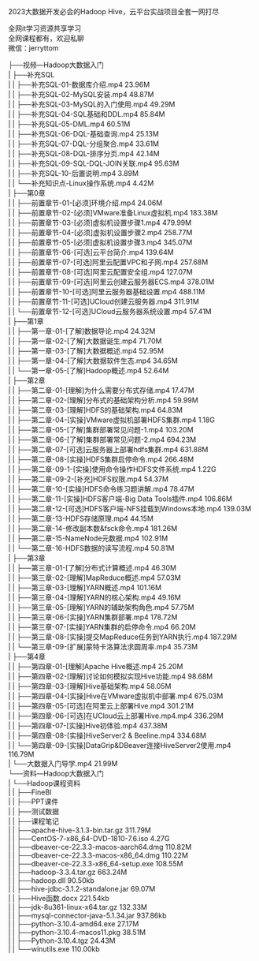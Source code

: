 2023大数据开发必会的Hadoop Hive，云平台实战项目全套一网打尽

全网it学习资源共享学习<br>全网课程都有，欢迎私聊<br>微信：jerryttom<br>

├──视频—Hadoop大数据入门<br> | ├──补充SQL<br> | | ├──补充SQL-01-数据库介绍.mp4 23.96M<br> | | ├──补充SQL-02-MySQL安装.mp4 48.87M<br> | | ├──补充SQL-03-MySQL的入门使用.mp4 49.29M<br> | | ├──补充SQL-04-SQL基础和DDL.mp4 85.84M<br> | | ├──补充SQL-05-DML.mp4 60.51M<br> | | ├──补充SQL-06-DQL-基础查询.mp4 25.13M<br> | | ├──补充SQL-07-DQL-分组聚合.mp4 33.61M<br> | | ├──补充SQL-08-DQL-排序分页.mp4 42.14M<br> | | ├──补充SQL-09-SQL-DQL-JOIN关联.mp4 95.63M<br> | | ├──补充SQL-10-后置说明.mp4 3.89M<br> | | └──补充知识点-Linux操作系统.mp4 4.42M<br> | ├──第0章<br> | | ├──前置章节-01-[必须]环境介绍.mp4 24.06M<br> | | ├──前置章节-02-[必须]VMware准备Linux虚拟机.mp4 183.38M<br> | | ├──前置章节-03-[必须]虚拟机设置步骤1.mp4 479.99M<br> | | ├──前置章节-04-[必须]虚拟机设置步骤2.mp4 258.77M<br> | | ├──前置章节-05-[必须]虚拟机设置步骤3.mp4 345.07M<br> | | ├──前置章节-06-[可选]云平台简介.mp4 139.64M<br> | | ├──前置章节-07-[可选]阿里云配置VPC和子网.mp4 257.68M<br> | | ├──前置章节-08-[可选]阿里云配置安全组.mp4 127.07M<br> | | ├──前置章节-09-[可选]阿里云创建云服务器ECS.mp4 378.01M<br> | | ├──前置章节-10-[可选]阿里云服务器基础设置.mp4 488.11M<br> | | ├──前置章节-11-[可选]UCloud创建云服务器.mp4 311.91M<br> | | └──前置章节-12-[可选]UCloud云服务器系统设置.mp4 57.41M<br> | ├──第1章<br> | | ├──第一章-01-[了解]数据导论.mp4 24.32M<br> | | ├──第一章-02-[了解]大数据诞生.mp4 71.70M<br> | | ├──第一章-03-[了解]大数据概述.mp4 52.95M<br> | | ├──第一章-04-[了解]大数据软件生态.mp4 34.65M<br> | | └──第一章-05-[了解]Hadoop概述.mp4 52.64M<br> | ├──第2章<br> | | ├──第二章-01-[理解]为什么需要分布式存储.mp4 17.47M<br> | | ├──第二章-02-[理解]分布式的基础架构分析.mp4 59.99M<br> | | ├──第二章-03-[理解]HDFS的基础架构.mp4 64.83M<br> | | ├──第二章-04-[实操]VMware虚拟机部署HDFS集群.mp4 1.18G<br> | | ├──第二章-05-[了解]集群部署常见问题-1.mp4 103.20M<br> | | ├──第二章-06-[了解]集群部署常见问题-2.mp4 694.23M<br> | | ├──第二章-07-[可选]云服务器上部署hdfs集群.mp4 631.88M<br> | | ├──第二章-08-[实操]HDFS集群启停命令.mp4 266.48M<br> | | ├──第二章-09-1-[实操]使用命令操作HDFS文件系统.mp4 1.22G<br> | | ├──第二章-09-2-[补充]HDFS权限.mp4 54.37M<br> | | ├──第二章-10-[实操]HDFS命令练习题讲解.mp4 78.47M<br> | | ├──第二章-11-[实操]HDFS客户端-Big Data Tools插件.mp4 106.86M<br> | | ├──第二章-12-[可选]HDFS客户端-NFS挂载到Windows本地.mp4 139.03M<br> | | ├──第二章-13-HDFS存储原理.mp4 44.15M<br> | | ├──第二章-14-修改副本数&amp;fsck命令.mp4 181.26M<br> | | ├──第二章-15-NameNode元数据.mp4 102.91M<br> | | └──第二章-16-HDFS数据的读写流程.mp4 50.81M<br> | ├──第3章<br> | | ├──第三章-01-[了解]分布式计算概述.mp4 46.30M<br> | | ├──第三章-02-[理解]MapReduce概述.mp4 57.03M<br> | | ├──第三章-03-[理解]YARN概述.mp4 101.16M<br> | | ├──第三章-04-[理解]YARN的核心架构.mp4 49.16M<br> | | ├──第三章-05-[理解]YARN的辅助架构角色.mp4 57.75M<br> | | ├──第三章-06-[实操]YARN集群部署.mp4 178.72M<br> | | ├──第三章-07-[实操]YARN集群的启停命令.mp4 66.20M<br> | | ├──第三章-08-[实操]提交MapReduce任务到YARN执行.mp4 187.29M<br> | | └──第三章-09-[扩展]蒙特卡洛算法求圆周率.mp4 35.73M<br> | ├──第4章<br> | | ├──第四章-01-[理解]Apache Hive概述.mp4 25.20M<br> | | ├──第四章-02-[理解]讨论如何模拟实现Hive功能.mp4 98.68M<br> | | ├──第四章-03-[理解]Hive基础架构.mp4 58.05M<br> | | ├──第四章-04-[实操]Hive在VMware虚拟机中部署.mp4 675.03M<br> | | ├──第四章-05-[可选]在阿里云上部署Hive.mp4 301.21M<br> | | ├──第四章-06-[可选]在UCloud云上部署Hive.mp4.mp4 336.29M<br> | | ├──第四章-07-[实操]Hive初体验.mp4 437.38M<br> | | ├──第四章-08-[实操]HiveServer2 &amp; Beeline.mp4 334.68M<br> | | └──第四章-09-[实操]DataGrip&amp;DBeaver连接HiveServer2使用.mp4 116.79M<br> | └──大数据入门导学.mp4 21.99M<br> └──资料—Hadoop大数据入门<br> | └──Hadoop课程资料<br> | | ├──FineBI<br> | | ├──PPT课件<br> | | ├──测试数据<br> | | ├──课程笔记<br> | | ├──apache-hive-3.1.3-bin.tar.gz 311.79M<br> | | ├──CentOS-7-x86_64-DVD-1810-7.6.iso 4.27G<br> | | ├──dbeaver-ce-22.3.3-macos-aarch64.dmg 110.82M<br> | | ├──dbeaver-ce-22.3.3-macos-x86_64.dmg 110.22M<br> | | ├──dbeaver-ce-22.3.3-x86_64-setup.exe 108.55M<br> | | ├──hadoop-3.3.4.tar.gz 663.24M<br> | | ├──hadoop.dll 90.50kb<br> | | ├──hive-jdbc-3.1.2-standalone.jar 69.07M<br> | | ├──Hive函数.docx 221.54kb<br> | | ├──jdk-8u361-linux-x64.tar.gz 132.33M<br> | | ├──mysql-connector-java-5.1.34.jar 937.86kb<br> | | ├──python-3.10.4-amd64.exe 27.17M<br> | | ├──python-3.10.4-macos11.pkg 38.51M<br> | | ├──Python-3.10.4.tgz 24.43M<br> | | └──winutils.exe 110.00kb